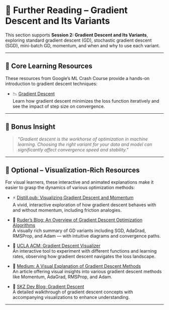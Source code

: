 # 🧮 Further Reading – Gradient Descent and Its Variants

This section supports **Session 2: Gradient Descent and Its Variants**, exploring standard gradient descent (GD), stochastic gradient descent (SGD), mini-batch GD, momentum, and when and why to use each variant.

---

## 📘 Core Learning Resources

These resources from Google’s ML Crash Course provide a hands-on introduction to gradient descent techniques:

- 📉 [Gradient Descent](https://developers.google.com/machine-learning/crash-course/linear-regression/gradient-descent)  
  Learn how gradient descent minimizes the loss function iteratively and see the impact of step size on convergence.

---

## 🧠 Bonus Insight

> *"Gradient descent is the workhorse of optimization in machine learning. Choosing the right variant for your data and model can significantly affect convergence speed and stability."*

---

## 🎨 Optional – Visualization-Rich Resources

For visual learners, these interactive and animated explanations make it easier to grasp the dynamics of various optimization methods:

- ⚡ [Distill.pub: Visualizing Gradient Descent and Momentum](https://distill.pub/2017/momentum/)  
  A vivid, interactive exploration of how gradient descent behaves with and without momentum, including friction analogies.

- 🎥 [Ruder’s Blog: An Overview of Gradient Descent Optimization Algorithms](https://www.ruder.io/optimizing-gradient-descent/)  
  A visually rich summary of GD variants including SGD, AdaGrad, RMSProp, and Adam — with intuitive diagrams and convergence paths.

- 🧪 [UCLA ACM: Gradient Descent Visualizer](https://uclaacm.github.io/gradient-descent-visualiser/#playground)  
  An interactive tool to experiment with different functions and learning rates, observing how gradient descent navigates the loss landscape.

- 📘 [Medium: A Visual Explanation of Gradient Descent Methods](https://medium.com/data-science/a-visual-explanation-of-gradient-descent-methods-momentum-adagrad-rmsprop-adam-f898b102325c)  
  An article offering visual insights into various gradient descent methods like Momentum, AdaGrad, RMSProp, and Adam.

- 📝 [SKZ Dev Blog: Gradient Descent](https://blog.skz.dev/gradient-descent)  
  A detailed walkthrough of gradient descent concepts with accompanying visualizations to enhance understanding.

---

